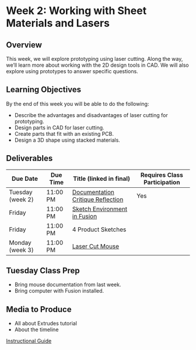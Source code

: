 # Week 2: Working with Sheet Materials and Lasers
## Overview
This week, we will explore prototyping using laser cutting. Along the way, we’ll learn more about working with the 2D design tools in CAD. We will also explore using prototypes to answer specific questions.

## Learning Objectives
By the end of this week you will be able to do the following:
- Describe the advantages and disadvantages of laser cutting for prototyping.
- Design parts in CAD for laser cutting.
- Create parts that fit with an existing PCB.
- Design a 3D shape using stacked materials.

## Deliverables
| Due Date | Due Time |	Title (linked in final)	| Requires Class Participation |
| --- | --- | --- | --- |
| Tuesday (week 2) | 11:00 PM |	[Documentation Critique Reflection](/assignments/critique_reflection.md) |	Yes |
| Friday | 11:00 PM | [Sketch Environment in Fusion](/assignments/2d_sketching.md) |  |	
| Friday | 11:00 PM | 4 Product Sketches |  |	
| Monday (week 3) |	11:00 PM | [Laser Cut Mouse](/assignments/mouse_enclosure.md) |  |	

## Tuesday Class Prep
- Bring mouse documentation from last week.
- Bring computer with Fusion installed.

## Media to Produce
- All about Extrudes tutorial
- About the timeline 

[Instructional Guide](/inst_guides/week_2.md)